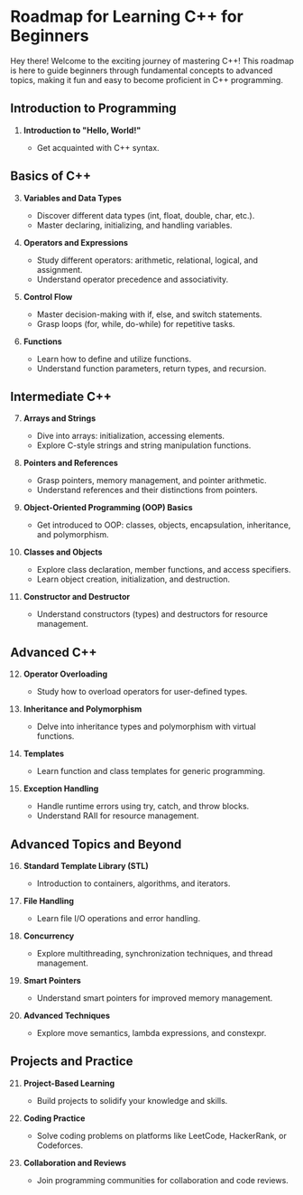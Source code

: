 # Roadmap for Learning C++ for Beginners

Hey there! Welcome to the exciting journey of mastering C++! This roadmap is here to guide beginners through fundamental concepts to advanced topics, making it fun and easy to become proficient in C++ programming.
##  Introduction to Programming


1. **Introduction to "Hello, World!"**
  
   - Get acquainted with C++ syntax.

##  Basics of C++
3. **Variables and Data Types**
   - Discover different data types (int, float, double, char, etc.).
   - Master declaring, initializing, and handling variables.

4. **Operators and Expressions**
   - Study different operators: arithmetic, relational, logical, and assignment.
   - Understand operator precedence and associativity.

5. **Control Flow**
   - Master decision-making with if, else, and switch statements.
   - Grasp loops (for, while, do-while) for repetitive tasks.

6. **Functions**
   - Learn how to define and utilize functions.
   - Understand function parameters, return types, and recursion.

##  Intermediate C++
7. **Arrays and Strings**
   - Dive into arrays: initialization, accessing elements.
   - Explore C-style strings and string manipulation functions.

8. **Pointers and References**
   - Grasp pointers, memory management, and pointer arithmetic.
   - Understand references and their distinctions from pointers.

9. **Object-Oriented Programming (OOP) Basics**
   - Get introduced to OOP: classes, objects, encapsulation, inheritance, and polymorphism.

10. **Classes and Objects**
    - Explore class declaration, member functions, and access specifiers.
    - Learn object creation, initialization, and destruction.

11. **Constructor and Destructor**
    - Understand constructors (types) and destructors for resource management.

## Advanced C++
12. **Operator Overloading**
    - Study how to overload operators for user-defined types.

13. **Inheritance and Polymorphism**
    - Delve into inheritance types and polymorphism with virtual functions.

14. **Templates**
    - Learn function and class templates for generic programming.

15. **Exception Handling**
    - Handle runtime errors using try, catch, and throw blocks.
    - Understand RAII for resource management.

##  Advanced Topics and Beyond
16. **Standard Template Library (STL)**
    - Introduction to containers, algorithms, and iterators.

17. **File Handling**
    - Learn file I/O operations and error handling.

18. **Concurrency**
    - Explore multithreading, synchronization techniques, and thread management.

19. **Smart Pointers**
    - Understand smart pointers for improved memory management.

20. **Advanced Techniques**
    - Explore move semantics, lambda expressions, and constexpr.

##  Projects and Practice
21. **Project-Based Learning**
    - Build projects to solidify your knowledge and skills.

22. **Coding Practice**
    - Solve coding problems on platforms like LeetCode, HackerRank, or Codeforces.

23. **Collaboration and Reviews**
    - Join programming communities for collaboration and code reviews.
